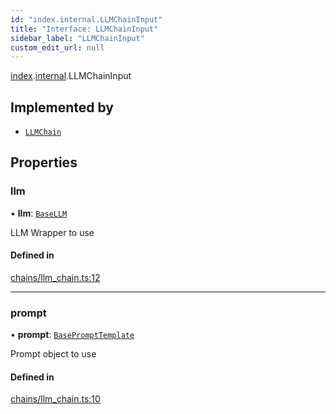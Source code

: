```yaml
---
id: "index.internal.LLMChainInput"
title: "Interface: LLMChainInput"
sidebar_label: "LLMChainInput"
custom_edit_url: null
---
```


[index](../modules/).[internal](../modules/.internal).LLMChainInput

## Implemented by

- [`LLMChain`](../classes/.LLMChain)

## Properties

### llm

• **llm**: [`BaseLLM`](../classes/llms.BaseLLM.md)

LLM Wrapper to use

#### Defined in

[chains/llm_chain.ts:12](https://github.com/hwchase17/langchainjs/blob/f0c297a/langchain/chains/llm_chain.ts#L12)

___

### prompt

• **prompt**: [`BasePromptTemplate`](../classes/.BasePromptTemplate)

Prompt object to use

#### Defined in

[chains/llm_chain.ts:10](https://github.com/hwchase17/langchainjs/blob/f0c297a/langchain/chains/llm_chain.ts#L10)
